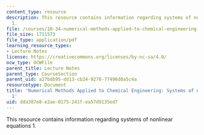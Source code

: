 ```yaml
---
content_type: resource
description: This resource contains information regarding systems of nonlinear equations
  1.
file: /courses/10-34-numerical-methods-applied-to-chemical-engineering-fall-2015/dda387e8e2ae0175241fea57d9135ed7_MIT10_34F15_Lec07.pdf
file_size: 1711573
file_type: application/pdf
learning_resource_types:
- Lecture Notes
license: https://creativecommons.org/licenses/by-nc-sa/4.0/
ocw_type: OCWFile
parent_title: Lecture Notes
parent_type: CourseSection
parent_uid: a27bdb95-dd13-cb24-9276-77496d8a5c4a
resourcetype: Document
title: 'Numerical Methods Applied to Chemical Engineering: Systems of nonlinear equations
  1'
uid: dda387e8-e2ae-0175-241f-ea57d9135ed7
---
```

This resource contains information regarding systems of nonlinear equations 1.
